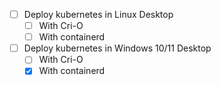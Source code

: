 - [ ] Deploy kubernetes in Linux Desktop
    - [ ] With Cri-O
    - [ ] With containerd

- [ ] Deploy kubernetes in Windows 10/11 Desktop
    - [ ] With Cri-O
    - [x] With containerd